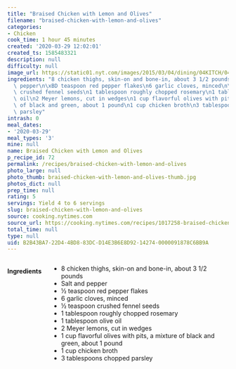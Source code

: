 ```yaml
---
title: "Braised Chicken with Lemon and Olives"
filename: "braised-chicken-with-lemon-and-olives"
categories:
- Chicken
cook_time: 1 hour 45 minutes
created: '2020-03-29 12:02:01'
created_ts: 1585483321
description: null
difficulty: null
image_url: https://static01.nyt.com/images/2015/03/04/dining/04KITCH/04KITCH-articleLarge.jpg
ingredients: "8 chicken thighs, skin-on and bone-in, about 3 1/2 pounds\nSalt and\
  \ pepper\n\xBD teaspoon red pepper flakes\n6 garlic cloves, minced\n\xBD teaspoon\
  \ crushed fennel seeds\n1 tablespoon roughly chopped rosemary\n1 tablespoon olive\
  \ oil\n2 Meyer lemons, cut in wedges\n1 cup flavorful olives with pits, a mixture\
  \ of black and green, about 1 pound\n1 cup chicken broth\n3 tablespoons chopped\
  \ parsley"
intrash: 0
meal_dates:
- '2020-03-29'
meal_types: '3'
mine: null
name: Braised Chicken with Lemon and Olives
p_recipe_id: 72
permalink: /recipes/braised-chicken-with-lemon-and-olives
photo_large: null
photo_thumb: braised-chicken-with-lemon-and-olives-thumb.jpg
photos_dict: null
prep_time: null
rating: 5
servings: Yield 4 to 6 servings
slug: braised-chicken-with-lemon-and-olives
source: cooking.nytimes.com
source_url: https://cooking.nytimes.com/recipes/1017258-braised-chicken-with-lemon-and-olives
total_time: null
type: null
uid: B2B43BA7-22D4-4BD8-83DC-D14E3B6E8D92-14274-0000091878C6BB9A
---
```

<div class="large-8 medium-7 columns" id="writeup">	</div><!-- #writeup -->
</div><!-- #row-one -->
<div class="row" id="row-two">	<div class="medium-4 small-5 columns" id="ingredients"><h4>Ingredients</h4><div class="box box-ingredients content"><ul>
<li>8 chicken thighs, skin-on and bone-in, about 3 1/2 pounds</li>
<li>Salt and pepper</li>
<li>½ teaspoon red pepper flakes</li>
<li>6 garlic cloves, minced</li>
<li>½ teaspoon crushed fennel seeds</li>
<li>1 tablespoon roughly chopped rosemary</li>
<li>1 tablespoon olive oil</li>
<li>2 Meyer lemons, cut in wedges</li>
<li>1 cup flavorful olives with pits, a mixture of black and green, about 1 pound</li>
<li>1 cup chicken broth</li>
<li>3 tablespoons chopped parsley</li>
</ul>
</div>	</div>	<div class="medium-6 small-7 columns" id="directions">	</div>